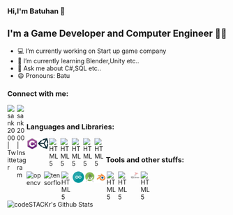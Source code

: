 ### Hi,I'm Batuhan 👋

## I'm a Game Developer and Computer Engineer 👨‍💻



- 💻 I’m currently working on Start up game company
- 🌱 I’m currently learning Blender,Unity etc..
- 💬 Ask me about C#,SQL etc..
- 😄 Pronouns: Batu

### Connect with me:

[<img align="left" alt="sank2000 | Twitter" width="22px" src="https://cdn.jsdelivr.net/npm/simple-icons@v3/icons/twitter.svg" />][twitter]
[<img align="left" alt="sank2000 | Instagram" width="22px" src="https://cdn.jsdelivr.net/npm/simple-icons@v3/icons/instagram.svg" />][instagram]

<br />

### Languages and Libraries:


<img align="left" alt="HTML5" width="26px" src="https://raw.githubusercontent.com/Proinfinto/Tech-stuffs/master/PNG/c-sharp-2.png" />
<img align="left" alt="HTML5" width="26px" src="https://raw.githubusercontent.com/Proinfinto/Tech-stuffs/master/PNG/unity.png" />
<img align="left" alt="HTML5" width="26px" src="https://raw.githubusercontent.com/sank2000/Tech-stuffs/master/PNG/c.png" />
<img align="left" alt="HTML5" width="26px" src="https://raw.githubusercontent.com/sank2000/Tech-stuffs/master/PNG/cplusplus.png" />
<img align="left" alt="HTML5" width="26px" src="https://raw.githubusercontent.com/sank2000/Tech-stuffs/master/PNG/python.png" />
<img align="left" alt="HTML5" width="26px" src="https://raw.githubusercontent.com/sank2000/Tech-stuffs/master/PNG/html5.png" />
<img align="left" alt="HTML5" width="26px" src="https://raw.githubusercontent.com/sank2000/Tech-stuffs/master/PNG/css3.png" />





<br />

### Tools and other stuffs:
<img align="left" src="https://www.vectorlogo.zone/logos/opencv/opencv-icon.svg" alt="opencv" width="40" height="40"/>
  <img  align="left" src="https://www.vectorlogo.zone/logos/tensorflow/tensorflow-icon.svg" alt="tensorflow" width="40" height="40"/
<img align="left" alt="HTML5" width="26px" src="https://raw.githubusercontent.com/sank2000/Tech-stuffs/master/PNG/git.png" />
<img align="left" alt="HTML5" width="26px" src="https://raw.githubusercontent.com/sank2000/Tech-stuffs/master/PNG/github.png" />
<img align="left" alt="HTML5" width="26px" src="https://raw.githubusercontent.com/Proinfinto/Tech-stuffs/master/PNG/Ardunio.png" />
<img align="left" alt="HTML5" width="26px" src="https://raw.githubusercontent.com/Proinfinto/Tech-stuffs/master/PNG/android-studio.png" />
<img align="left" alt="HTML5" width="26px" src="https://raw.githubusercontent.com/Proinfinto/Tech-stuffs/master/PNG/blender-3d.png" />
<img align="left" alt="HTML5" width="26px" src="https://raw.githubusercontent.com/sank2000/Tech-stuffs/master/PNG/oracle.png" />
<img align="left" alt="HTML5" width="26px" src="https://raw.githubusercontent.com/sank2000/Tech-stuffs/master/PNG/mysql.png" />
<img align="left" alt="HTML5" width="26px" src="https://raw.githubusercontent.com/Proinfinto/Tech-stuffs/master/PNG/sql.png" />
<img align="left" alt="HTML5" width="26px" src="https://raw.githubusercontent.com/sank2000/Tech-stuffs/master/PNG/visualstudiocode.png" />



<br />

<img align="left" alt="codeSTACKr's Github Stats" src="https://github-readme-stats.codestackr.vercel.app/api?username=batuxyilmaz&show_icons=true&hide_border=true" />


[twitter]: https://twitter.com/batuuu_Y
[instagram]: https://www.instagram.com/batuxyilmaz/
[Linkedln]: https://www.linkedin.com/in/batuhan-y%C4%B1lmaz-745081173/
